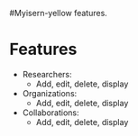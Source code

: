 #Myisern-yellow features.

# Features #

  * Researchers:
    * Add, edit, delete, display
  * Organizations:
    * Add, edit, delete, display
  * Collaborations:
    * Add, edit, delete, display